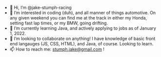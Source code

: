 - 👋 Hi, I’m @jake-stumph-racing
- 👀 I’m interested in coding (duh), and all manner of things automotive. 
On any given weekend you can find me at the track in either my Honda, setting fast lap times, or my BMW, going drifting.
- 🌱 I’m currently learning Java, and actively applying to jobs as of January 1, 2022.
- 💞️ I’m looking to collaborate on anything! I have knowledge of basic front end langauges (JS, CSS, HTML), and Java, of course. Looking to learn.
- 📫 How to reach me: stumph.jake@gmail.com !

